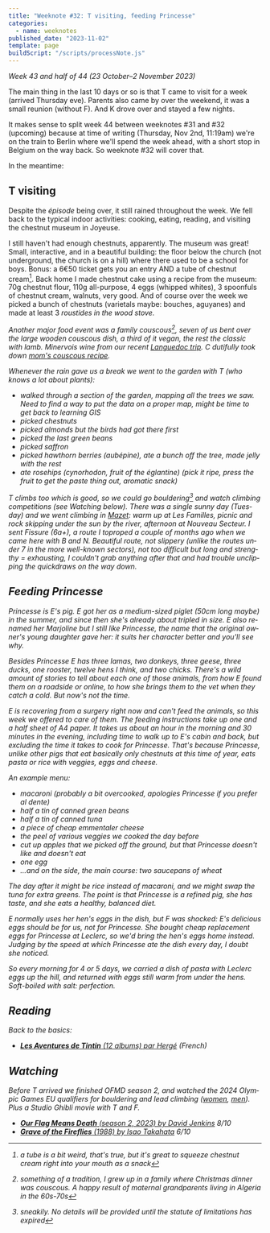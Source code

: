 ```yaml
---
title: "Weeknote #32: T visiting, feeding Princesse"
categories:
  - name: weeknotes
published_date: "2023-11-02"
template: page
buildScript: "/scripts/processNote.js"
---
```


_Week 43 and half of 44 (23 October–2 November 2023)_

The main thing in the last 10 days or so is that T came to visit for a week (arrived Thursday eve). Parents also came by over the weekend, it was a small reunion (without F). And K drove over and stayed a few nights.

It makes sense to split week 44 between weeknotes #31 and #32 (upcoming) because at time of writing (Thursday, Nov 2nd, 11:19am) we're on the train to Berlin where we'll spend the week ahead, with a short stop in Belgium on the way back. So weeknote #32 will cover that.

In the meantime:

## T visiting

Despite the <em lang="fr">épisode</em> being over, it still rained throughout the week. We fell back to the typical indoor activities: cooking, eating, reading, and visiting the chestnut museum in Joyeuse.

I still haven't had enough chestnuts, apparently. The museum was great! Small, interactive, and in a beautiful building: the floor below the church (not underground, the church is on a hill) where there used to be a school for boys. Bonus: a 6€50 ticket gets you an entry AND a tube of chestnut cream[^1]. Back home I made chestnut cake using a recipe from the museum: 70g chestnut flour, 110g all-purpose, 4 eggs (whipped whites), 3 spoonfuls of chestnut cream, walnuts, very good. And of course over the week we picked a bunch of chestnuts (varietals maybe: bouches, aguyanes) and made at least 3 <em lang="fr">roustides</fr> in the wood stove.

Another major food event was a family couscous[^2], seven of us bent over the large wooden couscous dish, a third of it vegan, the rest the classic with lamb. Minervois wine from our recent [Languedoc trip](/notes/weeknote-29-languedoc-trip/). C dutifully took down [mom's couscous recipe](https://clarale.com/recipes/couscous/).

Whenever the rain gave us a break we went to the garden with T (who knows a lot about plants):

- walked through a section of the garden, mapping all the trees we saw. Need to find a way to put the data on a proper map, might be time to get back to learning GIS
- picked chestnuts
- picked almonds but the birds had got there first
- picked the last green beans
- picked saffron
- picked hawthorn berries (<em lang="fr">aubépine</em>), ate a bunch off the tree, made jelly with the rest
- ate rosehips (<em lang="fr">cynorhodon</em>, fruit of the <em lang="fr">églantine</em>) (pick it ripe, press the fruit to get the paste thing out, aromatic snack)

T climbs too which is good, so we could go bouldering[^3] and watch climbing competitions (see _Watching_ below). There was a single sunny day (Tuesday) and we went climbing in [Mazet](https://www.ffme.fr/sne-fiche/637/): warm up at _Les Familles_, picnic and rock skipping under the sun by the river, afternoon at _Nouveau Secteur_. I sent _Fissure_ (6a+), a route I toproped a couple of months ago when we came here with B and N. Beautiful route, not slippery (unlike the routes under 7 in the more well-known sectors), not too difficult but long and strengthy = exhausting, I couldn't grab anything after that and had trouble unclipping the quickdraws on the way down.

## Feeding Princesse

Princesse is E's pig. E got her as a medium-sized piglet (50cm long maybe) in the summer, and since then she's already about tripled in size. E also renamed her Marjoline but I still like Princesse, the name that the original owner's young daughter gave her: it suits her character better and you'll see why.

Besides Princesse E has three lamas, two donkeys, three geese, three ducks, one rooster, twelve hens I think, and two chicks. There's a wild amount of stories to tell about each one of those animals, from how E found them on a roadside or online, to how she brings them to the vet when they catch a cold. But now's not the time.

E is recovering from a surgery right now and can't feed the animals, so this week we offered to care of them. The feeding instructions take up one and a half sheet of A4 paper. It takes us about an hour in the morning and 30 minutes in the evening, including time to walk up to E's cabin and back, but excluding the time it takes to cook for Princesse. That's because Princesse, unlike other pigs that eat basically only chestnuts at this time of year, eats pasta or rice with veggies, eggs and cheese.

An example menu:

- macaroni (probably a bit overcooked, apologies Princesse if you prefer _al dente_)
- half a tin of canned green beans
- half a tin of canned tuna
- a piece of cheap emmentaler cheese
- the peel of various veggies we cooked the day before
- cut up apples that we picked off the ground, but that Princesse doesn't like and doesn't eat
- one egg
- ...and on the side, the main course: two saucepans of wheat

The day after it might be rice instead of macaroni, and we might swap the tuna for extra greens. The point is that Princesse is a refined pig, she has taste, and she eats a healthy, balanced diet.

E normally uses her hen's eggs in the dish, but F was shocked: E's delicious eggs should be for us, not for Princesse. She bought cheap replacement eggs for Princesse at Leclerc, so we'd bring the hen's eggs home instead. Judging by the speed at which Princesse ate the dish every day, I doubt she noticed.

So every morning for 4 or 5 days, we carried a dish of pasta with Leclerc eggs up the hill, and returned with eggs still warm from under the hens. Soft-boiled with salt: perfection.

## Reading

Back to the basics:

- [**Les Aventures de Tintin** (12 albums) par Hergé](/notes/les-aventures-de-tintin-par-herge/) (French)

## Watching

Before T arrived we finished OFMD season 2, and watched the 2024 Olympic Games EU qualifiers for bouldering and lead climbing ([women](https://www.youtube.com/watch?v=_gEStUMjzIE), [men](https://www.youtube.com/watch?v=FOQ4CxiN2Z4)). Plus a Studio Ghibli movie with T and F.

- [**Our Flag Means Death** (season 2, 2023) by David Jenkins](/notes/our-flag-means-death-season-2-by-david-jenkins/) 8/10
- [**Grave of the Fireflies** (1988) by Isao Takahata](/notes/grave-of-the-fireflies-by-isao-takahata/) 6/10

[^1]: a tube is a bit weird, that's true, but it's great to squeeze chestnut cream right into your mouth as a snack
[^2]: something of a tradition, I grew up in a family where Christmas dinner was couscous. A happy result of maternal grandparents living in Algeria in the 60s-70s
[^3]: sneakily. No details will be provided until the statute of limitations has expired
